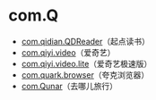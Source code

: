 # com.Q

- [com.qidian.QDReader](./com.qidian.QDReader/readme.md)（起点读书）
- [com.qiyi.video](./com.qiyi.video/readme.md)（爱奇艺）
- [com.qiyi.video.lite](./com.qiyi.video.lite/readme.md)（爱奇艺极速版）
- [com.quark.browser](./com.quark.browser/readme.md)（夸克浏览器）
- [com.Qunar](./com.Qunar/readme.md)（去哪儿旅行）
